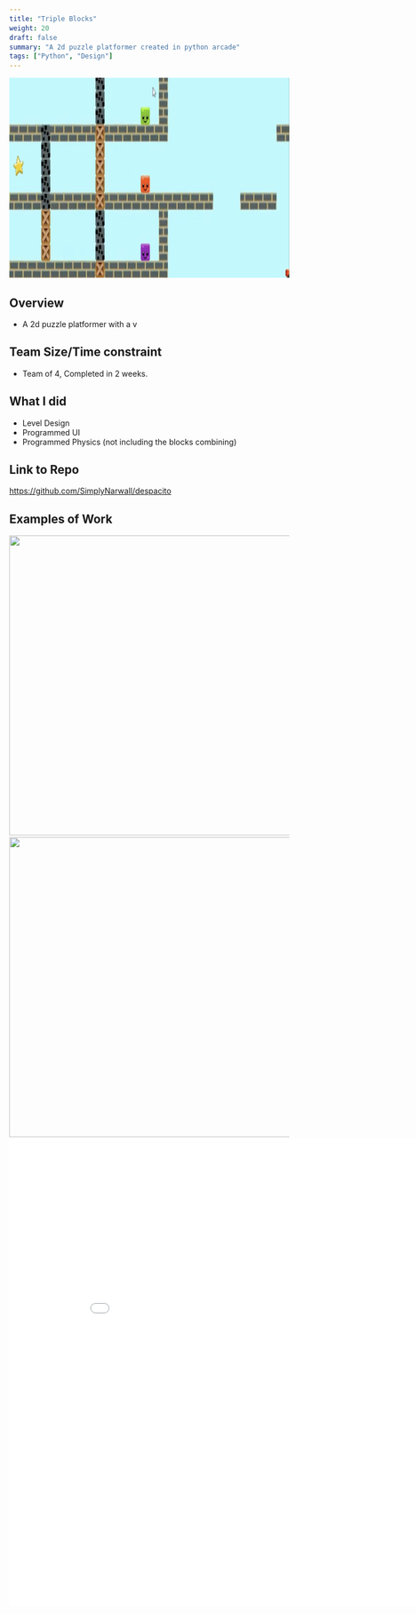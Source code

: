 ```yaml
---
title: "Triple Blocks"
weight: 20
draft: false
summary: "A 2d puzzle platformer created in python arcade"
tags: ["Python", "Design"]
---
```

<p><img src="featured.png" width="640" height = "360"></p>

## Overview
- A 2d puzzle platformer with a v

## Team Size/Time constraint
- Team of 4, Completed in 2 weeks.

## What I did
- Level Design
- Programmed UI
- Programmed Physics (not including the blocks combining)

## Link to Repo

https://github.com/SimplyNarwall/despacito

## Examples of Work

<picture>
  <img src="Tutorial Miro.png" width="960" height="540">
</picture>

<picture>
  <img src="Music Game Game Loop.png"width="960" height="540">
</picture>

<embed src="D.d.2. Music Game Overview v2.docx - Google Docs.pdf" type="application/pdf" width="892" height="842"/>
